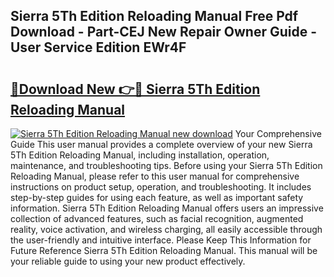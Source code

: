 ## Sierra 5Th Edition Reloading Manual Free Pdf Download - Part-CEJ New Repair Owner Guide - User Service Edition EWr4F

# <h2><a href="http://bc53547.oget.top/?id=Sierra+5Th+Edition+Reloading+Manual">🔗Download New 👉🔴 Sierra 5Th Edition Reloading Manual</a></h2>

[![Sierra 5Th Edition Reloading Manual new download](https://i.imgur.com/5g1atiW.png)](http://bc53547.oget.top/?id=Sierra+5Th+Edition+Reloading+Manual)
Your Comprehensive Guide This user manual provides a complete overview of your new Sierra 5Th Edition Reloading Manual, including installation, operation, maintenance, and troubleshooting tips. Before using your Sierra 5Th Edition Reloading Manual, please refer to this user manual for comprehensive instructions on product setup, operation, and troubleshooting. It includes step-by-step guides for using each feature, as well as important safety information. Sierra 5Th Edition Reloading Manual offers users an impressive collection of advanced features, such as facial recognition, augmented reality, voice activation, and wireless charging, all easily accessible through the user-friendly and intuitive interface. Please Keep This Information for Future Reference Sierra 5Th Edition Reloading Manual. This manual will be your reliable guide to using your new product effectively.
